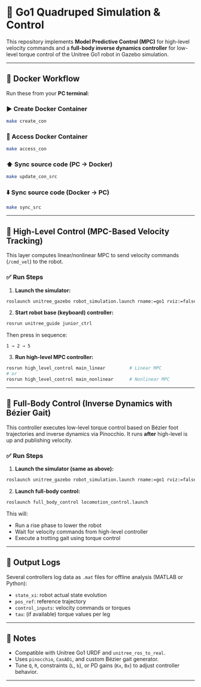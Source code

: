 # 🐾 Go1 Quadruped Simulation & Control

This repository implements **Model Predictive Control (MPC)** for high-level velocity commands and a **full-body inverse dynamics controller** for low-level torque control of the Unitree Go1 robot in Gazebo simulation.

---

## 🔧 Docker Workflow

Run these from your **PC terminal**:

### ▶️ Create Docker Container
```bash
make create_con
```

### 🚪 Access Docker Container
```bash
make access_con
```

### ⬆️ Sync source code (PC → Docker)
```bash
make update_con_src
```

### ⬇️ Sync source code (Docker → PC)
```bash
make sync_src
```

---

## 🧠 High-Level Control (MPC-Based Velocity Tracking)

This layer computes linear/nonlinear MPC to send velocity commands (`/cmd_vel`) to the robot.

### ✅ Run Steps

1. **Launch the simulator:**
```bash
roslaunch unitree_gazebo robot_simulation.launch rname:=go1 rviz:=false
```

2. **Start robot base (keyboard) controller:**
```bash
rosrun unitree_guide junior_ctrl
```
Then press in sequence:
```
1 → 2 → 5
```

3. **Run high-level MPC controller:**
```bash
rosrun high_level_control main_linear         # Linear MPC
# or
rosrun high_level_control main_nonlinear      # Nonlinear MPC
```

---

## 🦿 Full-Body Control (Inverse Dynamics with Bézier Gait)

This controller executes low-level torque control based on Bézier foot trajectories and inverse dynamics via Pinocchio. It runs **after** high-level is up and publishing velocity.

### ✅ Run Steps

1. **Launch the simulator (same as above):**
```bash
roslaunch unitree_gazebo robot_simulation.launch rname:=go1 rviz:=false
```

2. **Launch full-body control:**
```bash
roslaunch full_body_control locomotion_control.launch
```

This will:
- Run a rise phase to lower the robot
- Wait for velocity commands from high-level controller
- Execute a trotting gait using torque control

---

## 📁 Output Logs

Several controllers log data as `.mat` files for offline analysis (MATLAB or Python):
- `state_xi`: robot actual state evolution
- `pos_ref`: reference trajectory
- `control_inputs`: velocity commands or torques
- `tau`: (if available) torque values per leg

---

## 📝 Notes

- Compatible with Unitree Go1 URDF and `unitree_ros_to_real`.
- Uses `pinocchio`, `CasADi`, and custom Bézier gait generator.
- Tune `Q`, `R`, constraints (`L`, `b`), or PD gains (`Kx`, `Bx`) to adjust controller behavior.

---
